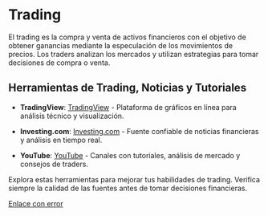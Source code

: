 # Trading

El trading es la compra y venta de activos financieros con el objetivo de obtener ganancias mediante la especulación de los movimientos de precios. Los traders analizan los mercados y utilizan estrategias para tomar decisiones de compra o venta.

## Herramientas de Trading, Noticias y Tutoriales

- **TradingView**: [TradingView](https://www.tradingview.com) - Plataforma de gráficos en línea para análisis técnico y visualización.

- **Investing.com**: [Investing.com](https://www.investing.com) - Fuente confiable de noticias financieras y análisis en tiempo real.

- **YouTube**: [YouTube](https://www.youtube.com) - Canales con tutoriales, análisis de mercado y consejos de traders.

Explora estas herramientas para mejorar tus habilidades de trading. Verifica siempre la calidad de las fuentes antes de tomar decisiones financieras.

[Enlace con error](http://www.holi)
